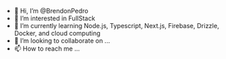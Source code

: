 - 👋 Hi, I’m @BrendonPedro
- 👀 I’m interested in FullStack
- 🌱 I’m currently learning Node.js, Typescript, Next.js, Firebase, Drizzle, Docker, and cloud computing
- 💞️ I’m looking to collaborate on ...
- 📫 How to reach me ...

<!---
BrendonPedro/BrendonPedro is a ✨ special ✨ repository because its `README.md` (this file) appears on your GitHub profile.
You can click the Preview link to take a look at your changes.
--->
